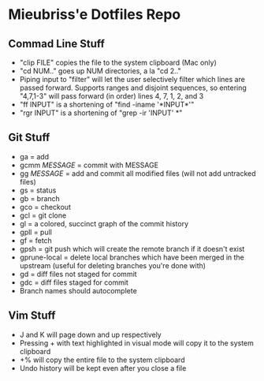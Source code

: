 # Mieubriss'e Dotfiles Repo

## Commad Line Stuff
* "clip FILE" copies the file to the system clipboard (Mac only)
* "cd NUM.." goes up NUM directories, a la "cd 2.."
* Piping input to "filter" will let the user selectively filter which lines are passed forward. Supports ranges and disjoint sequences, so entering "4,7,1-3" will pass forward (in order) lines 4, 7, 1, 2, and 3
* "ff INPUT" is a shortening of "find -iname '\*INPUT\*'"
* "rgr INPUT" is a shortening of "grep -ir 'INPUT' \*"

## Git Stuff
* ga = add
* gcmm _MESSAGE_ = commit with MESSAGE
* gg _MESSAGE_ = add and commit all modified files (will not add untracked files)
* gs = status
* gb = branch
* gco = checkout
* gcl = git clone
* gl = a colored, succinct graph of the commit history
* gpll = pull
* gf = fetch
* gpsh = git push which will create the remote branch if it doesn't exist
* gprune-local = delete local branches which have been merged in the upstream (useful for deleting branches you're done with)
* gd = diff files not staged for commit
* gdc = diff files staged for commit
* Branch names should autocomplete

## Vim Stuff
* J and K will page down and up respectively
* Pressing + with text highlighted in visual mode will copy it to the system clipboard
* +% will copy the entire file to the system clipboard
* Undo history will be kept even after you close a file
